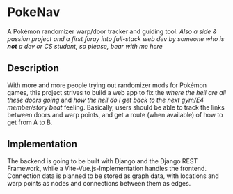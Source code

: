 # PokeNav
A Pokémon randomizer warp/door tracker and guiding tool.
*Also a side & passion project and a first foray into full-stack web dev by someone who is **not** a dev or CS student, so please, bear with me here*

## Description
With more and more people trying out randomizer mods for Pokémon games, this project strives to build a web app to fix the *where the hell are all these doors going* and *how the hell do I get back to the next gym/E4 member/story beat* feeling. Basically, users should be able to track the links between doors and warp points, and get a route (when available) of how to get from A to B.

## Implementation
The backend is going to be built with Django and the Django REST Framework, while a Vite-Vue.js-Implementation handles the frontend. Connection data is planned to be stored as graph data, with locations and warp points as nodes and connections between them as edges.
